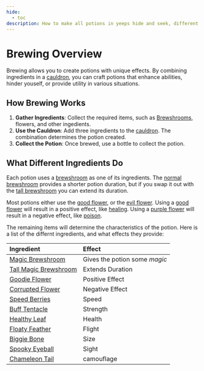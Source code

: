 ```yaml
---
hide:
  - toc
description: How to make all potions in yeeps hide and seek, different potions in yeeps hide and seek
---
```


# Brewing Overview

Brewing allows you to create potions with unique effects. By combining ingredients in a [cauldron](../brewing/cauldron.md), you can craft potions that enhance abilities, hinder youself, or provide utility in various situations.

## How Brewing Works
1. **Gather Ingredients**: Collect the required items, such as [Brewshrooms](../brewing/brewshroom.md), flowers, and other ingedients.
2. **Use the Cauldron**: Add three ingredients to the [cauldron](../brewing/cauldron.md). The combination determines the potion created.
3. **Collect the Potion**: Once brewed, use a bottle to collect the potion.

## What Different Ingredients Do

Each potion uses a [brewshroom](../brewing/brewshroom.md) as one of its ingredients. The [normal brewshroom](../brewing/brewshroom.md) provides a shorter potion duration, but if you swap it out with the [tall brewshroom](../brewing/tallBrewshroom.md) you can extend its duration.

Most potions either use the [good flower](../brewing/flowerYellow.md), or the [evil flower](../brewing/flowerYellow.md). Using a [good flower](../brewing/flowerYellow.md) will result in a positive effect, like [healing](../brewing/healing.md). Using a [purple flower](../brewing/flowerPurple.md) will result in a negative effect, like [poison](../brewing/poison.md).

The remaining items will determine the characteristics of the potion. Here is a list of the differnt ingredients, and what effects they provide:

| Ingredient                                            | Effect                        |
|:------------------------------------------------------|:------------------------------|
| [Magic Brewshroom](../brewing/brewshroom.md)          | Gives the potion some *magic* |
| [Tall Magic Brewshroom](../brewing/tallBrewshroom.md) | Extends Duration              |
| [Goodie Flower](../brewing/flowerYellow.md)           | Positive Effect               |
| [Corrupted Flower](../brewing/flowerPurple.md)        | Negative Effect               |
| [Speed Berries](../brewing/berries.md)                | Speed                         |
| [Buff Tentacle](../brewing/tentacle.md)               | Strength                      |
| [Healthy Leaf](../brewing/leaf.md)                    | Health                        |
| [Floaty Feather](../brewing/feather.md)               | Flight                        |
| [Biggie Bone](../brewing/bone.md)                     | Size                          |
| [Spooky Eyeball](../brewing/eyeball.md)               | Sight                         |
| [Chameleon Tail](../brewing/tail.md)                  | camouflage                    |